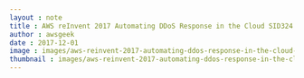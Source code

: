 ```yaml
---
layout : note
title : AWS reInvent 2017 Automating DDoS Response in the Cloud SID324
author : awsgeek
date : 2017-12-01
image : images/aws-reinvent-2017-automating-ddos-response-in-the-cloud-sid324_en.jpg
thumbnail : images/aws-reinvent-2017-automating-ddos-response-in-the-cloud-sid324_en.jpg
---
```

